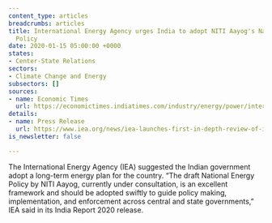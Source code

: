 ```yaml
---
content_type: articles
breadcrumbs: articles
title: International Energy Agency urges India to adopt NITI Aayog's National Energy
  Policy
date: 2020-01-15 05:00:00 +0000
states:
- Center-State Relations
sectors:
- Climate Change and Energy
subsectors: []
sources:
- name: Economic Times
  url: https://economictimes.indiatimes.com/industry/energy/power/international-energy-agency-urges-india-to-adopt-niti-aayogs-national-energy-policy/articleshow/73185706.cms
details:
- name: Press Release
  url: https://www.iea.org/news/iea-launches-first-in-depth-review-of-indias-energy-policies
is_newsletter: false

---
```

The International Energy Agency (IEA) suggested the Indian government adopt a long-term energy plan for the country. “The draft National Energy Policy by NITI Aayog, currently under consultation, is an excellent framework and should be adopted swiftly to guide policy making, implementation, and enforcement across central and state governments,” IEA said in its India Report 2020 release.
